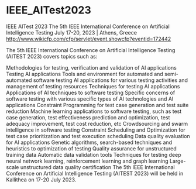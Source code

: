 # IEEE_AITest2023
IEEE AITest 2023
The 5th IEEE International Conference on Artificial Intelligence Testing
July 17-20, 2023 | Athens, Greece
http://www.wikicfp.com/cfp/servlet/event.showcfp?eventid=172442

The 5th IEEE International Conference on Artificial Intelligence Testing (AITEST 2023) covers topics such as:

Methodologies for testing, verification and validation of AI applications
Testing AI applications
Tools and environment for automated and semi-automated software testing AI applications for various testing activities and management of testing resources
Techniques for testing AI applications
Applications of AI techniques to software testing
Specific concerns of software testing with various specific types of AI technologies and AI applications
Constraint Programming for test case generation and test suite reduction
Machine learning applications to software testing, such as test case generation, test effectiveness prediction and optimization, test adequacy improvement, test cost reduction, etc
Crowdsourcing and swarm intelligence in software testing
Constraint Scheduling and Optimization for test case prioritization and test execution scheduling
Data quality evaluation for AI applications
Genetic algorithms, search-based techniques and heuristics to optimization of testing
Quality assurance for unstructured training data
Automatic data validation tools
Techniques for testing deep neural network learning, reinforcement learning and graph learning
Large-scale unstructured data quality certification
The 5th IEEE International Conference on Artificial Intelligence Testing (AITEST 2023) will be held in Kallithea on 17-20 July 2023.

